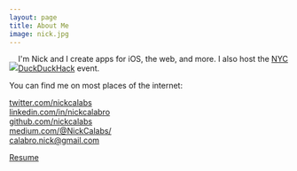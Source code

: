 ```yaml
---
layout: page
title: About Me
image: nick.jpg
---
```


<p style="float:left;"><img class="about-image" src="/img/{{ page.image }}"></p>

I'm Nick and I create apps for iOS, the web, and more. I also host the [NYC DuckDuckHack](http://www.meetup.com/Quack-Hack-New-York-City/) event.

You can find me on most places of the internet:

[twitter.com/nickcalabs](http://twitter.com/nickcalabs)<br>
[linkedin.com/in/nickcalabro](http://linkedin.com/in/nickcalabro)<br>
[github.com/nickcalabs](http://github.com/nickcalabs)<br>
[medium.com/@NickCalabs/](https://medium.com/@NickCalabs)<br>
[calabro.nick@gmail.com](mailto:calabro.nick@gmail.com)

[Resume](/resume.pdf)

<div id="widget" style=" display: inline-block; overflow: hidden; height: auto; min-width: 100px; text-align: center; line-height: normal; white-space: nowrap; vertical-align: middle;">                <a target="_blank" href="http://m.me/nickcalabs" style="margin-top: 5px; display: inline-block; width: 150px; height: 150px; background: url('img/messenger.png') no-repeat; background-size: 150px 150px;">        </a>    </div><script async defer src="https://assets.modernapp.co/assets/js/embed.js"></script>

<div id="widget" style=" display: inline-block; overflow: hidden; height: auto; min-width: 100px; text-align: center; line-height: normal; white-space: nowrap; vertical-align: middle;">                <a target="_blank" href="https://www.snapchat.com/add/nickcalabs" style="margin-top: 5px; display: inline-block; width: 47px; height: 47px; background: url('img/snap.png') no-repeat; background-size: 47px 47px;">        </a>    </div><script async defer src="https://assets.modernapp.co/assets/js/embed.js"></script>


<!-- https://www.snapchat.com/add/nickcalabs -->

<!-- <iframe src="https://scbutton.com/src/button.html?username=nickcalabs&invert=false&large=true" frameborder="0" scrolling="no" height="28px" width="117.90625px"></iframe> -->

